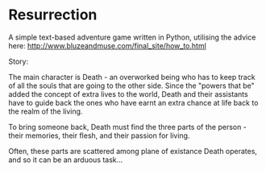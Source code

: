 Resurrection
============

A simple text-based adventure game written in Python, utilising the advice here: http://www.bluzeandmuse.com/final_site/how_to.html

Story:

The main character is Death - an overworked being who has to keep track of all the souls that are going to the other side. Since the "powers that be" added the concept of extra lives to the world, Death and their assistants have to guide back the ones who have earnt an extra chance at life back to the realm of the living.

To bring someone back, Death must find the three parts of the person - their memories, their flesh, and their passion for living.

Often, these parts are scattered among plane of existance Death operates, and so it can be an arduous task...
